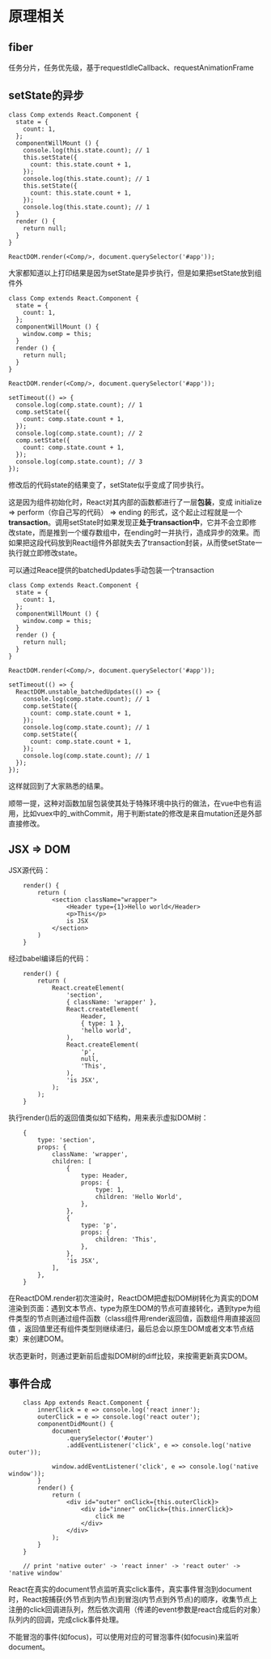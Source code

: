 # 原理相关

## fiber

任务分片，任务优先级，基于requestIdleCallback、requestAnimationFrame




## setState的异步

	
	class Comp extends React.Component {
	  state = {
	    count: 1,
	  };
	  componentWillMount () {
	    console.log(this.state.count); // 1
	    this.setState({
	      count: this.state.count + 1,
	    });
	    console.log(this.state.count); // 1
	    this.setState({
	      count: this.state.count + 1,
	    });
	    console.log(this.state.count); // 1
	  }
	  render () {
	    return null;
	  }
	}

	ReactDOM.render(<Comp/>, document.querySelector('#app'));
	
大家都知道以上打印结果是因为setState是异步执行，但是如果把setState放到组件外
	
	class Comp extends React.Component {
	  state = {
	    count: 1,
	  };
	  componentWillMount () {
	    window.comp = this;
	  }
	  render () {
	    return null;
	  }
	}

	ReactDOM.render(<Comp/>, document.querySelector('#app'));
	
	setTimeout(() => {
	  console.log(comp.state.count); // 1
	  comp.setState({
	    count: comp.state.count + 1,
	  });
	  console.log(comp.state.count); // 2
	  comp.setState({
	    count: comp.state.count + 1,
	  });
	  console.log(comp.state.count); // 3
	});

修改后的代码state的结果变了，setState似乎变成了同步执行。

这是因为组件初始化时，React对其内部的函数都进行了一层**包装**，变成 initialize => perform（你自己写的代码） => ending 的形式，这个起止过程就是一个**transaction**。调用setState时如果发现正**处于transaction中**，它并不会立即修改state，而是推到一个缓存数组中，在ending时一并执行，造成异步的效果。而如果把这段代码放到React组件外部就失去了transaction封装，从而使setState一执行就立即修改state。

可以通过Reace提供的batchedUpdates手动包装一个transaction

	class Comp extends React.Component {
	  state = {
	    count: 1,
	  };
	  componentWillMount () {
	    window.comp = this;
	  }
	  render () {
	    return null;
	  }
	}

	ReactDOM.render(<Comp/>, document.querySelector('#app'));
	
	setTimeout(() => {
	  ReactDOM.unstable_batchedUpdates(() => {
	    console.log(comp.state.count); // 1
	    comp.setState({
	      count: comp.state.count + 1,
	    });
	    console.log(comp.state.count); // 1
	    comp.setState({
	      count: comp.state.count + 1,
	    });
	    console.log(comp.state.count); // 1	  
	  });
	});

这样就回到了大家熟悉的结果。

顺带一提，这种对函数加层包装使其处于特殊环境中执行的做法，在vue中也有运用，比如vuex中的_withCommit，用于判断state的修改是来自mutation还是外部直接修改。

## JSX => DOM

JSX源代码：

		render() {
			return (
				<section className="wrapper">
					<Header type={1}>Hello world</Header>
					<p>This</p>
					is JSX
				</section>
			)
		}

经过babel编译后的代码：

		render() {
			return (
				React.createElement(
					'section',
					{ className: 'wrapper' },
					React.createElement(
						Header,
						{ type: 1 },
						'hello world',
					),
					React.createElement(
						'p',
						null,
						'This',
					),
					'is JSX',
				);
			);
		}

执行render()后的返回值类似如下结构，用来表示虚拟DOM树：

		{
			type: 'section',
			props: {
				className: 'wrapper',
				children: [
					{
						type: Header,
						props: {
							type: 1,
							children: 'Hello World',
						},
					},
					{
						type: 'p',
						props: {
							children: 'This',
						},
					},
					'is JSX',
				],
			},
		}


在ReactDOM.render初次渲染时，ReactDOM把虚拟DOM树转化为真实的DOM渲染到页面：遇到文本节点、type为原生DOM的节点可直接转化，遇到type为组件类型的节点则通过组件函数（class组件用render返回值，函数组件用直接返回值
，返回值里还有组件类型则继续递归，最后总会以原生DOM或者文本节点结束）来创建DOM。

状态更新时，则通过更新前后虚拟DOM树的diff比较，来按需更新真实DOM。



## 事件合成

		class App extends React.Component {
			innerClick = e => console.log('react inner');
			outerClick = e => console.log('react outer');
			componentDidMount() {
				document
					.querySelector('#outer')
					.addEventListener('click', e => console.log('native outer'));

				window.addEventListener('click', e => console.log('native window'));
			}
			render() {
				return (
					<div id="outer" onClick={this.outerClick}>
						<div id="inner" onClick={this.innerClick}>
							click me
						</div>
					</div>
				);
			}
		}

		// print 'native outer' -> 'react inner' -> 'react outer' -> 'native window'

React在真实的document节点监听真实click事件，真实事件冒泡到document时，React按捕获(外节点到内节点)到冒泡(内节点到外节点)的顺序，收集节点上注册的click回调进队列，然后依次调用（传递的event参数是react合成后的对象）队列内的回调，完成click事件处理。

不能冒泡的事件(如focus)，可以使用对应的可冒泡事件(如focusin)来监听document。

